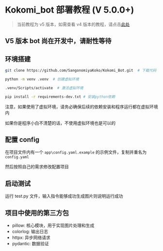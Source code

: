 # Kokomi_bot 部署教程 (V 5.0.0+)

> 当前教程为 v5 版本，如需查看 v4 版本的教程，请点击[此处](https://github.com/SangonomiyaKoko/Kokomi_Bot/blob/main/README_OLD.md)

## V5 版本 bot 尚在开发中，请耐性等待

## 环境搭建

```bash
git clone https://github.com/SangonomiyaKoko/Kokomi_Bot.git  # 下载代码

python -m venv .venv  # 创建虚拟环境

.venv/Scripts/activate  # 激活虚拟环境

pip install -r requirements-dev.txt # 安装python依赖
```

注意，如果使用了虚拟环境，请务必确保后续的依赖安装和程序运行都在虚拟环境内

如果你是程序小白不清楚的话，不使用虚拟环境也是可以的

## 配置 config

在项目文件内有一个 `app\config.yaml.example` 的示例文件，复制并重名为 `config.yaml`

然后按照自己的需求修改配置项目

## 启动测试

运行 test.py 文件，输入指令能够成功生成图片则说明运行成功

## 项目中使用的第三方包

- pillow: 核心模块，用于实现图片处理和生成
- colorlog: 输出日志
- httpx: 异步网络请求
- pydantic: 数据验证
